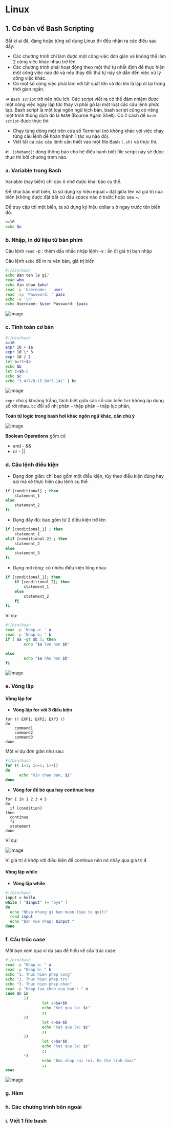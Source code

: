 # Linux 
## 1. Cơ bản về Bash Scripting
Bất kì ai đã, đang hoặc từng sử dụng Linux thì đều nhận ra các điều sau đây:
  - Các chương trình chỉ làm được một công việc đơn giản và không thể làm 2 công việc khác nhau trở lên.
  - Các chương trình phải hoạt động theo một thứ tự nhất định để thực hiện một công việc nào đó và nếu thay đổi thứ tự này sẽ dẫn đến việc xử lý công việc khác.
  - Có một số công việc phải làm với tất suất lớn và đôi khi là lặp đi lại trong thời gian ngắn.

=> `Bash script` trở nên hữu ích. Các script viết ra có thể đảm nhiệm được một công việc ngay lập tức thay vì phải gõ lại một loạt các câu lệnh phức tạp.
Bash script là một loại ngôn ngữ kịch bản, bash script cũng có riêng một trình thông dịch đó là `BASH` (Bourne Again Shell). Có 2 cách để `bash script` được thực thi:
  - Chạy từng dòng một trên cửa sổ Terminal (nó không khác với việc chạy từng câu lệnh để hoàn thành 1 tác vụ nào đó).
  - Viết tất cả các câu lệnh cần thiết vào một file Bash `(.sh)` và thực thi.
 
`#! (shebang)`: dòng thông báo cho hệ điều hành biết file script này sẽ được thực thi bởi chương trình nào.

### a. Variable trong Bash
Variable (hay biến) chỉ các ô nhớ được khai báo cụ thể.

Để khai báo một biến, ta sử dụng ký hiệu equal `=` đặt giữa tên và giá trị của biến (không được đặt bất cứ dấu *space* nào ở trước hoặc sau `=`.

Để truy cập tới một biến, ta sử dụng ký hiệu dollar `$` ở ngay trước tên biến đó.
```bash
n=10
echo $n
```
### b. Nhập, in dữ liệu từ bàn phím 
Câu lệnh `read`
-p : thêm dấu nhắc nhập lệnh -s : ẩn đi giá trị bạn nhập

Câu lệnh `echo` để in ra văn bản, giá trị biến

```bash
#!/bin/bash
echo Ban ten la gi?
read who
echo Xin chao $who!
read -p 'Username: ' user
read -sp 'Password: ' pass
echo -e '\n'
echo Username: $user Password: $pass
```
![image](https://user-images.githubusercontent.com/54978467/134796158-a829ac2d-7a1c-49d9-ab8f-820a682eb8af.png)

### c. Tính toán cơ bản
```bash
#!/bin/bash
a=10
expr 10 + $a
expr 10 \* 3
expr 10 / 2
let b=15+$a
echo $b
let c=$b-5
echo $c
echo "3.4+7/8-(5.94*3.14)" | bc
```
![image](https://user-images.githubusercontent.com/54978467/134798462-0473efe4-0bc7-41fd-bee0-feb83028ed89.png)

`expr` chú ý khoảng trắng, tách biệt giữa các số các biến 
`let` không áp dụng số rời nhau.
`bc` đổi số nhị phân – thập phân – thập lục phân,

**Toán tử logic trong bash hơi khác ngôn ngữ khác, cần chú ý**

![image](https://user-images.githubusercontent.com/54978467/134814543-4c219f16-f288-440c-84cc-e4b27752fe1c.png)

**Boolean Operations** gồm có
  - and - &&
  - or - ||

### d. Câu lệnh điều kiện
* Dạng đơn giản: chỉ bao gồm một điều kiện, tùy theo điều kiện đúng hay sai mà sẽ thực hiện câu lệnh cụ thể

```bash
if [conditional] ; then
    statement_1
else
    statement_2
fi
```
* Dạng đầy đủ: bao gồm từ 2 điều kiện trở lên

```bash
if [conditional_1] ; then
    statement_1
elif [conditional_2] ; then
    statement_2
else
    statement_3
fi
```

* Dạng mở rộng: có nhiều điều kiện lồng nhau

```bash
if [conditional_1]; then
    if [conditional_2]; then
        statement_1
    else
        statement_2
    fi
fi
```
Ví dụ:
```bash
#!/bin/bash
read -p 'Nhap a: ' a
read -p 'Nhap b: ' b
if [ $a -gt $b ]; then
        echo "$a lon hon $b"

else
        echo "$a nho hon $b"
fi
```
![image](https://user-images.githubusercontent.com/54978467/134799570-51a57d8d-eb04-4cac-8c39-c36f467a23d0.png)

### e. Vòng lặp
#### Vòng lặp for
  - **Vòng lặp for với 3 điều kiện**
  ```
  for (( EXP1; EXP2; EXP3 ))
  do
      command1
      command2
      command3
  done
  ```
  
  Một ví dụ đơn giản như sau:
  
  ```bash
  #!/bin/bash
  for (( i=1; i<=5; i++))
  do
        echo "Xin chao ban, $i"
  done
  ```
  
  - **Vòng for để bỏ qua hay continue loop**
  ```
  for I in 1 2 3 4 5
  do
    if [condition]
  then
    continue
    fi
    statement
  done
  ```
  Ví dụ:
  
  ![image](https://user-images.githubusercontent.com/54978467/134815342-2271f8b5-b26b-4491-ab14-081630f17c39.png)
  
  Vì giá trị 4 khớp với điều kiện để continue nên nó nhảy qua giá trị 4
  
#### Vòng lặp while
  - **Vòng lặp while**
  ```bash
  #!/bin/bash
  input = hello
  while [ "$input" != "bye" ]
  do
    echo "Nhap nhung gi ban muon (bye to quit)"
    read input
    echo "Ban vua nhap: $input "
  done
  ```
  
### f. Cấu trúc case
Mời bạn xem qua ví dụ sau để hiểu về cấu trúc case:
```bash
#!/bin/bash
read -p "Nhap a: " a
read -p "Nhap b: " b
echo "1. Thuc hien phep cong"
echo "2. Thuc hien phep tru"
echo "3. Thuc hien phep nhan"
read -p "Nhap lua chon cua ban : " n
case $n in
        1)
                let c=$a+$b
                echo "Ket qua la: $c"
                ;;
        2)
                let c=$a-$b
                echo "Ket qua la: $c"
                ;;
        3)
                let c=$a*$b
                echo "Ket qua la: $c"
                ;;
        *)
                echo "Ban nhap sai roi. Ko the tinh duoc"
                ;;
esac
```

![image](https://user-images.githubusercontent.com/54978467/134820337-cf36dad2-0731-4cf6-96e6-375e79f98b42.png)

### g. Hàm

### h. Các chương trình bên ngoài

### i. Viết 1 file bash

